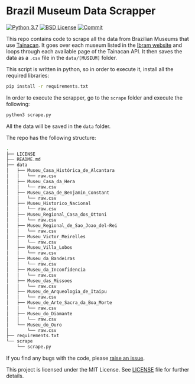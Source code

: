 Brazil Museum Data Scrapper
===========================

[![Python 3.7](https://img.shields.io/badge/python-3.7.6-blue.svg)](https://www.python.org/downloads/release/python-376/)
[![BSD License](http://img.shields.io/badge/license-MIT-green.svg)](https://github.com/gabrielsgaspar/brazil_museum_data/blob/main/LICENSE)
[![Commit](https://img.shields.io/github/last-commit/gabrielsgaspar/brazil_museum_data)](https://github.com/gabrielsgaspar/brazil_museum_data/commits/main)


This repo contains code to scrape all the data from Brazilian Museums that use [Tainacan](https://www.tainacan.org). It goes over each museum listed in the [Ibram website](https://www.museus.gov.br/acoes-e-programas/projeto-tainacan/) and loops through each available page of the Tainacan API. It then saves the data as a ```.csv``` file in the ```data/[MUSEUM]``` folder.

This script is written in python, so in order to execute it, install all the required libraries:

```sh
pip install -r requirements.txt
```

In order to execute the scrapper, go to the ```scrape``` folder and execute the following:

```sh
python3 scrape.py
```

All the data will be saved in the ```data``` folder.

The repo has the following structure:

```sh
.
├── LICENSE
├── README.md
├── data
│   ├── Museu_Casa_Histórica_de_Alcantara
│   │   └── raw.csv
│   ├── Museu_Casa_da_Hera
│   │   └── raw.csv
│   ├── Museu_Casa_de_Benjamin_Constant
│   │   └── raw.csv
│   ├── Museu_Historico_Nacional
│   │   └── raw.csv
│   ├── Museu_Regional_Casa_dos_Ottoni
│   │   └── raw.csv
│   ├── Museu_Regional_de_Sao_Joao_del-Rei
│   │   └── raw.csv
│   ├── Museu_Victor_Meirelles
│   │   └── raw.csv
│   ├── Museu_Villa_Lobos
│   │   └── raw.csv
│   ├── Museu_da_Bandeiras
│   │   └── raw.csv
│   ├── Museu_da_Inconfidencia
│   │   └── raw.csv
│   ├── Museu_das_Missoes
│   │   └── raw.csv
│   ├── Museu_de_Arqueologia_de_Itaipu
│   │   └── raw.csv
│   ├── Museu_de_Arte_Sacra_da_Boa_Morte
│   │   └── raw.csv
│   ├── Museu_do_Diamante
│   │   └── raw.csv
│   └── Museu_do_Ouro
│       └── raw.csv
├── requirements.txt
└── scrape
    └── scrape.py
```

If you find any bugs with the code, please [raise an issue](https://github.com/gabrielsgaspar/brazil_museum_data/issues/new).

This project is licensed under the MIT License. See [LICENSE](LICENSE) file for further details.
